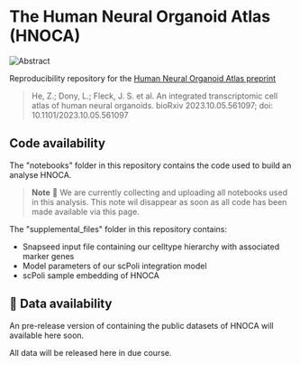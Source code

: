 # The Human Neural Organoid Atlas (HNOCA)

![Abstract](https://raw.githubusercontent.com/theislab/neural_organoid_atlas/main/supplemental_files/abstract.jpg)

Reproducibility repository for the [Human Neural Organoid Atlas preprint](https://www.biorxiv.org/content/10.1101/2023.10.05.561097v1)

> He, Z.; Dony, L.; Fleck, J. S. et al. An integrated transcriptomic cell atlas of human neural organoids. bioRxiv 2023.10.05.561097; doi: 10.1101/2023.10.05.561097

## Code availability
The "notebooks" folder in this repository contains the code used to build an analyse HNOCA.

> **Note**
> :construction: We are currently collecting and uploading all notebooks used in this analysis.
> This note wil disappear as soon as all code has been made available via this page.

The "supplemental_files" folder in this repository contains:
* Snapseed input file containing our celltype hierarchy with associated marker genes
* Model parameters of our scPoli integration model
* scPoli sample embedding of HNOCA

## :construction: Data availability

An pre-release version of containing the public datasets of HNOCA will available here soon.

All data will be released here in due course.
